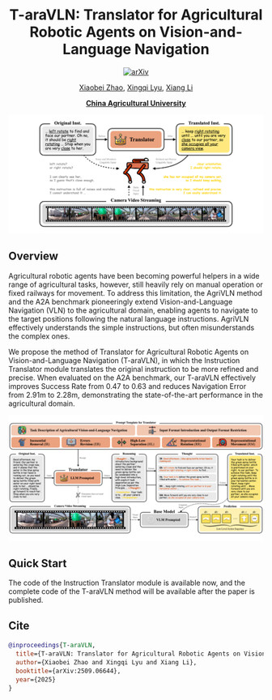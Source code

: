 <div align="center">
<h1>T-araVLN: Translator for Agricultural Robotic Agents on Vision-and-Language Navigation</h1>
<a href="https://arxiv.org/abs/2509.06644"><img src="https://img.shields.io/badge/arXiv-2509.06644-b31b1b" alt="arXiv"></a>

[Xiaobei Zhao](https://github.com/AlexTraveling), [Xingqi Lyu](https://github.com/AlexTraveling), [Xiang Li](https://faculty.cau.edu.cn/lx_7543/)

**[China Agricultural University](https://ciee.cau.edu.cn)**

![Overview of T-araVLN](image_for_readme/fig_teaser.jpg)
</div>

## Overview
Agricultural robotic agents have been becoming powerful helpers in a wide range of agricultural tasks, however, still heavily rely on manual operation or fixed railways for movement. To address this limitation, the AgriVLN method and the A2A benchmark pioneeringly extend Vision-and-Language Navigation (VLN) to the agricultural domain, enabling agents to navigate to the target positions following the natural language instructions. AgriVLN effectively understands the simple instructions, but often misunderstands the complex ones.

We propose the method of Translator for Agricultural Robotic Agents on Vision-and-Language Navigation (T-araVLN), in which the Instruction Translator module translates the original instruction to be more refined and precise. When evaluated on the A2A benchmark, our T-araVLN effectively improves Success Rate from 0.47 to 0.63 and reduces Navigation Error from 2.91m to 2.28m, demonstrating the state-of-the-art performance in the agricultural domain.

![Method of T-araVLN](image_for_readme/fig_method.jpeg)

## Quick Start
The code of the Instruction Translator module is available now, and the complete code of the T-araVLN method will be available after the paper is published.

## Cite
```bibtex
@inproceedings{T-araVLN,
  title={T-araVLN: Translator for Agricultural Robotic Agents on Vision-and-Language Navigation},
  author={Xiaobei Zhao and Xingqi Lyu and Xiang Li},
  booktitle={arXiv:2509.06644},
  year={2025}
}
```